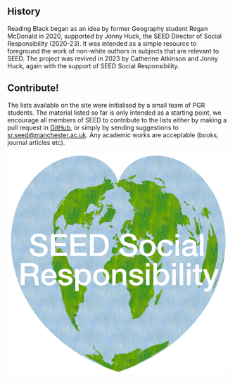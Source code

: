 ## History

Reading Black began as an idea by former Geography student Regan McDonald in 2020, supported by Jonny Huck, the SEED Director of Social Responsibility (2020-23). It was intended as a simple resource to foreground the work of non-white authors in subjects that are relevant to SEED. The project was revived in 2023 by Catherine Atkinson and Jonny Huck, again with the support of SEED Social Responsibility. 

## Contribute!

The lists available on the site were initialised by a small team of PGR students. The material listed so far is only intended as a starting point, we encourage all members of SEED to contribute to the lists either by making a pull request in [GitHub](https://github.com/SocialResponsibility/Reading.Black), or simply by sending suggestions to [sr.seed@manchester.ac.uk](mailto:sr.seed@manchester.ac.uk). Any academic works are acceptable (books, journal articles etc).

![SEED SR Logo](images/_SEED_SR_LOGO_small.png)
